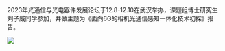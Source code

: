 2023年光通信与光电器件发展论坛于12.8-12.10在武汉举办，课题组博士研究生刘子威同学参加，并做主题为《面向6G的相机光通信感知一体化技术初探》报告。

<img src="http://139.155.85.239/static/img/article/微信图片_20231211153605.jpg">
